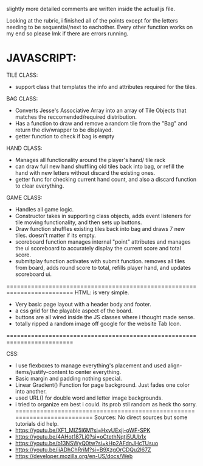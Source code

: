 slightly more detailed comments are written inside the actual js file. 

Looking at the rubric, i finished all of the points except for the letters needing to be sequential/next to eachother. 
Every other function works on my end so please lmk if there are errors running. 


JAVASCRIPT:
=========================================================================
TILE CLASS:
- support class that templates the info and attributes required for the tiles.

BAG CLASS:
- Converts Jesse's Associative Array into an array of Tile Objects that matches the reccomended/required distribution.
- Has a function to draw and remove a random tile from the "Bag" and return the div/wrapper to be displayed.
- getter function to check if bag is empty

HAND CLASS:
- Manages all functionality around the player's hand/ tile rack
- can draw full new hand shuffling old tiles back into bag, or refill the hand with new letters without discard the existing ones. 
- getter func for checking current hand count, and also a discard function to clear everything. 

GAME CLASS:
- Handles all game logic.
- Constructor takes in supporting class objects, adds event listeners for tile moving functionality, and then sets up buttons.
- Draw function shuffles existing tiles back into bag and draws 7 new tiles. doesn't matter if its empty.
- scoreboard function manages internal "point" attributes and manages the ui scoreboard to accurately display the current score and total score.
- submitplay function activates with submit function. removes all tiles from board, adds round score to total, refills player hand, and updates scoreboard ui.

=========================================================================
HTML: is very simple. 
- Very basic page layout with a header body and footer.
- a css grid for the playable aspect of the board.
- buttons are all wired inside the JS classes where i thought made sense.
- totally ripped a random image off google for the website Tab Icon.

=========================================================================

CSS:
- I use flexboxes to manage everything's placement and used align-items/justify-content to center everything. 
- Basic margin and padding nothing special.
- Linear Gradient() Function for page background. Just fades one color into another.
- used URL() for double word and letter image backgrounds.
- i tried to organize em best i could. its prob stil random as heck tho sorry.
=========================================================================
Sources: No direct sources but some tutorials did help.
- https://youtu.be/XF1_MlZ5l6M?si=HxvUExji-oWF-SPK
- https://youtu.be/4AHot187Lj0?si=oCtethNqtj5UUb1x
- https://youtu.be/b13NSWyQ0tw?si=kHp2AFdnJHcTUsuo
- https://youtu.be/iiADhChRriM?si=B9XzgOrCDQu2l67Z
- https://developer.mozilla.org/en-US/docs/Web

